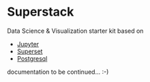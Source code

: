 # Superstack
Data Science &amp; Visualization starter kit based on
- [Jupyter](https://github.com/jupyter/docker-stacks/tree/master/scipy-notebook)
- [Superset](https://github.com/tylerFowler/docker-superset)
- [Postgresql](https://hub.docker.com/_/postgres/)

documentation to be continued... :-)
